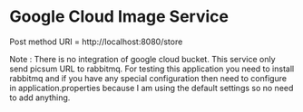 # Google Cloud Image Service

Post method URI = http://localhost:8080/store

Note : There is no integration of google cloud bucket. This service only send picsum URL to rabbitmq. For testing this
application you need to install rabbitmq and if you have any special configuration then need to configure in
application.properties because I am using the default settings so no need to add anything.